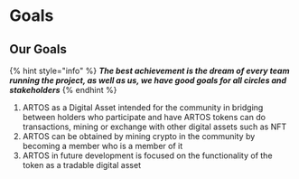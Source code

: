 # Goals

## Our Goals

{% hint style="info" %}
_**The best achievement is the dream of every team running the project, as well as us, we have good goals for all circles and stakeholders**_
{% endhint %}

1. ARTOS as a Digital Asset intended for the community in bridging between holders who participate and have ARTOS tokens can do transactions, mining or exchange with other digital assets such as NFT
2. ARTOS can be obtained by mining crypto in the community by becoming a member who is a member of it
3. ARTOS in future development is focused on the functionality of the token as a tradable digital asset
